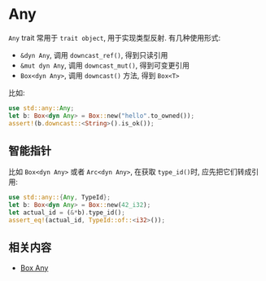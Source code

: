 
# Any
`Any` trait 常用于 `trait object`, 用于实现类型反射.
有几种使用形式:
- `&dyn Any`, 调用 `downcast_ref()`, 得到只读引用
- `&mut dyn Any`, 调用 `downcast_mut()`, 得到可变更引用
- `Box<dyn Any>`, 调用 `downcast()` 方法, 得到 `Box<T>`

比如:
```rust
use std::any::Any;
let b: Box<dyn Any> = Box::new("hello".to_owned());
assert!(b.downcast::<String>().is_ok());
```

## 智能指针
比如 `Box<dyn Any>` 或者 `Arc<dyn Any>`, 在获取 `type_id()`时, 应先把它们转成引用:
```rust
use std::any::{Any, TypeId};
let b: Box<dyn Any> = Box::new(42_i32);
let actual_id = (&*b).type_id();
assert_eq!(actual_id, TypeId::of::<i32>());
```

## 相关内容
- [Box Any](../mem/box.md)